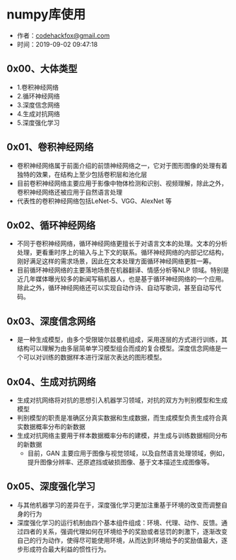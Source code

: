 # numpy库使用

- 作者：codehackfox@gmail.com
- 时间：2019-09-02 09:47:18

## 0x00、大体类型

* 1.卷积神经网络
* 2.循环神经网络
* 3.深度信念网络
* 4.生成对抗网络
* 5.深度强化学习

## 0x01、卷积神经网络

* 卷积神经网络属于前面介绍的前馈神经网络之一，它对于图形图像的处理有着独特的效果，在结构上至少包括卷积层和池化层
* 目前卷积神经网络主要应用于影像中物体检测和识别、视频理解，除此之外，卷积神经网络还被应用于自然语言处理
* 代表性的卷积神经网络包括LeNet-5、VGG、AlexNet 等

## 0x02、循环神经网络

* 不同于卷积神经网络，循环神经网络更擅长于对语言文本的处理。文本的分析处理，更看重时序上的输入与上下文的联系。循环神经网络的内部记忆结构，刚好满足这样的需求场景，因此在文本处理方面循环神经网络更胜一筹。
* 目前循环神经网络的主要落地场景在机器翻译、情感分析等NLP 领域。特别是近几年媒体曝光较多的新闻写稿机器人，也是基于循环神经网络的一个应用。除此之外，循环神经网络还可以实现自动作诗、自动写歌词，甚至自动写代码。

## 0x03、深度信念网络

* 是一种生成模型，由多个受限玻尔兹曼机组成，采用逐层的方式进行训练，其结构可以理解为由多层简单学习模型组合而成的复合模型。深度信念网络是一个可以对训练的数据样本进行深层次表达的图形模型。


## 0x04、生成对抗网络

* 生成对抗网络将对抗的思想引入机器学习领域，对抗的双方为判别模型和生成模型
* 判别模型的职责是准确区分真实数据和生成数据，而生成模型负责生成符合真实数据概率分布的新数据
* 生成对抗网络主要用于样本数据概率分布的建模，并生成与训练数据相同分布的新数据
    * 目前，GAN 主要应用于图像与视觉领域，以及自然语言处理领域，例如，提升图像分辨率、还原遮挡或破损图像、基于文本描述生成图像等。


## 0x05、深度强化学习

* 与其他机器学习的差异在于，深度强化学习更加注重基于环境的改变而调整自身的行为
* 深度强化学习的运行机制由四个基本组件组成：环境、代理、动作、反馈。通过四者的关系，强调代理如何在环境给予的奖励或者惩罚的刺激下，逐渐改变自己的行为动作，使得尽可能使用环境，从而达到环境给予的奖励值最大，逐步形成符合最大利益的惯性行为。

